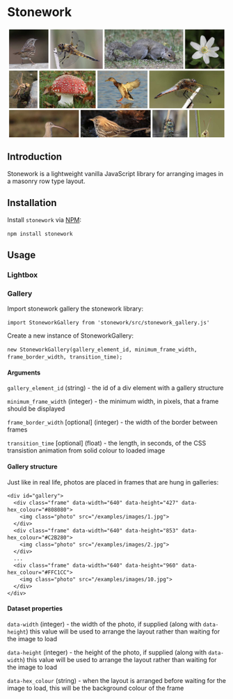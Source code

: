 # Stonework

![cover.jpg](examples/images/cover.jpg)

## Introduction

Stonework is a lightweight vanilla JavaScript library for arranging images in a masonry row type layout.

## Installation

Install `stonework` via [NPM](https://www.npmjs.com):

`npm install stonework`

## Usage

### Lightbox

### Gallery

Import stonework gallery the stonework library:

`import StoneworkGallery from 'stonework/src/stonework_gallery.js'`

Create a new instance of StoneworkGallery:

`new StoneworkGallery(gallery_element_id, minimum_frame_width, frame_border_width, transition_time);`

#### Arguments

`gallery_element_id` (string) - the id of a div element with a gallery structure

`minimum_frame_width` (integer) - the minimum width, in pixels, that a frame should be displayed

`frame_border_width` [optional] (integer) - the width of the border between frames

`transition_time` [optional] (float) - the length, in seconds, of the CSS transistion animation from solid colour to loaded image

#### Gallery structure

Just like in real life, photos are placed in frames that are hung in galleries:

```
<div id="gallery">
  <div class="frame" data-width="640" data-height="427" data-hex_colour="#808080">
    <img class="photo" src="/examples/images/1.jpg">
  </div>
  <div class="frame" data-width="640" data-height="853" data-hex_colour="#C2B280">
    <img class="photo" src="/examples/images/2.jpg">
  </div>
  ...
  <div class="frame" data-width="640" data-height="960" data-hex_colour="#FFC1CC">
    <img class="photo" src="/examples/images/10.jpg">
  </div>
</div>
```

#### Dataset properties

`data-width` (integer) - the width of the photo, if supplied (along with `data-height`) this value will be used to arrange the layout rather than waiting for the image to load

`data-height` (integer) - the height of the photo, if supplied (along with `data-width`) this value will be used to arrange the layout rather than waiting for the image to load

`data-hex_colour` (string) - when the layout is arranged before waiting for the image to load, this will be the background colour of the frame
